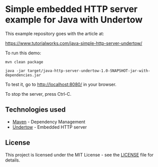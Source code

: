 # Simple embedded HTTP server example for Java with Undertow

This example repository goes with the article at:

<https://www.tutorialworks.com/java-simple-http-server-undertow/>

To run this demo:

```shell
mvn clean package

java -jar target/java-http-server-undertow-1.0-SNAPSHOT-jar-with-dependencies.jar
```

To test it, go to <http://localhost:8080/> in your browser.

To stop the server, press Ctrl-C.

## Technologies used

* [Maven](https://maven.apache.org/) - Dependency Management
* [Undertow](http://undertow.io/) - Embedded HTTP server

## License

This project is licensed under the MIT License - see the [LICENSE](LICENSE) file for details.
